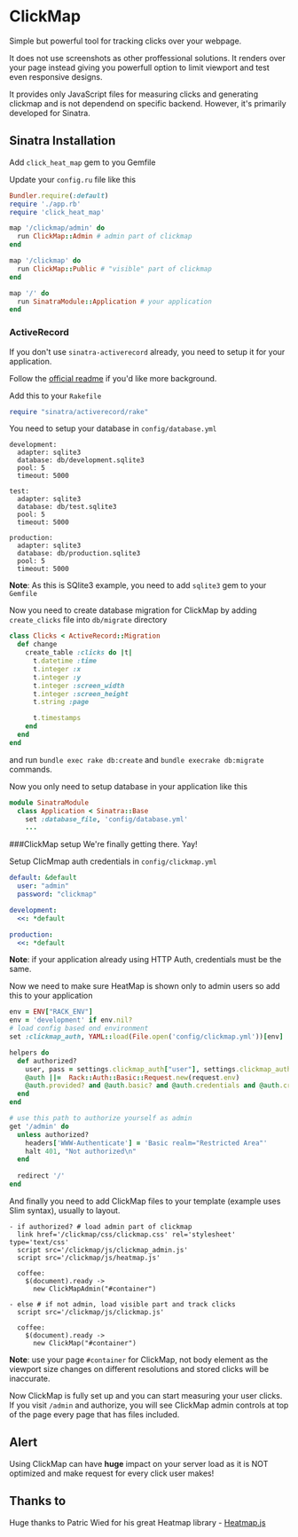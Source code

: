 ClickMap
========

Simple but powerful tool for tracking clicks over your webpage.

It does not use screenshots as other proffessional solutions. It renders over your page instead giving you powerfull option to limit viewport and test even responsive designs.

It provides only JavaScript files for measuring clicks and generating clickmap and is not dependend on specific backend. However, it's primarily developed for Sinatra.

Sinatra Installation
--------------------

Add `click_heat_map` gem to you Gemfile

Update your `config.ru` file like this

```ruby
Bundler.require(:default)
require './app.rb'
require 'click_heat_map'

map '/clickmap/admin' do
  run ClickMap::Admin # admin part of clickmap
end

map '/clickmap' do
  run ClickMap::Public # "visible" part of clickmap
end

map '/' do
  run SinatraModule::Application # your application
end

```

### ActiveRecord

If you don't use `sinatra-activerecord` already, you need to setup it for your application. 

Follow the [official readme](https://github.com/janko-m/sinatra-activerecord) if you'd like more background.

Add this to your `Rakefile`

```ruby
require "sinatra/activerecord/rake"
```

You need to setup your database in `config/database.yml`

```
development:
  adapter: sqlite3
  database: db/development.sqlite3
  pool: 5
  timeout: 5000

test:
  adapter: sqlite3
  database: db/test.sqlite3
  pool: 5
  timeout: 5000

production:
  adapter: sqlite3
  database: db/production.sqlite3
  pool: 5
  timeout: 5000
```

**Note**: As this is SQlite3 example, you need to add `sqlite3` gem to your `Gemfile`

Now you need to create database migration for ClickMap by adding `create_clicks` file into `db/migrate` directory

```ruby
class Clicks < ActiveRecord::Migration
  def change
    create_table :clicks do |t|
      t.datetime :time
      t.integer :x
      t.integer :y
      t.integer :screen_width
      t.integer :screen_height
      t.string :page

      t.timestamps
    end
  end
end
```

and run `bundle exec rake db:create` and `bundle execrake db:migrate` commands.

Now you only need to setup database in your application like this

```ruby
module SinatraModule
  class Application < Sinatra::Base
    set :database_file, 'config/database.yml'
    ...
```

###ClickMap setup
We're finally getting there. Yay!

Setup ClicMmap auth credentials in `config/clickmap.yml`

```yaml
default: &default
  user: "admin"
  password: "clickmap"

development:
  <<: *default

production:
  <<: *default
```

**Note**: if your application already using HTTP Auth, credentials must be the same.

Now we need to make sure HeatMap is shown only to admin users so add this to your application

```ruby
env = ENV["RACK_ENV"]
env = 'development' if env.nil?
# load config based ond environment
set :clickmap_auth, YAML::load(File.open('config/clickmap.yml'))[env]

helpers do
  def authorized?
    user, pass = settings.clickmap_auth["user"], settings.clickmap_auth["password"]
    @auth ||=  Rack::Auth::Basic::Request.new(request.env)
    @auth.provided? and @auth.basic? and @auth.credentials and @auth.credentials == [user, pass]
  end
end

# use this path to authorize yourself as admin
get '/admin' do
  unless authorized?
    headers['WWW-Authenticate'] = 'Basic realm="Restricted Area"'
    halt 401, "Not authorized\n"
  end
  
  redirect '/'
end

```

And finally you need to add ClickMap files to your template (example uses Slim syntax), usually to layout.

```slim
- if authorized? # load admin part of clickmap 
  link href='/clickmap/css/clickmap.css' rel='stylesheet' type='text/css'
  script src='/clickmap/js/clickmap_admin.js'
  script src='/clickmap/js/heatmap.js'

  coffee:
    $(document).ready ->
      new ClickMapAdmin("#container")

- else # if not admin, load visible part and track clicks
  script src='/clickmap/js/clickmap.js'

  coffee:
    $(document).ready ->
      new ClickMap("#container")

```

**Note**: use your page `#container` for ClickMap, not body element as the viewport size changes on different resolutions and stored clicks will be inaccurate.

Now ClickMap is fully set up and you can start measuring your user clicks. If you visit `/admin` and authorize, you will see ClickMap admin controls at top of the page every page that has files included.

Alert
-----
Using ClickMap can have **huge** impact on your server load as it is NOT optimized and make request for every click user makes!

Thanks to
---------
Huge thanks to Patric Wied for his great Heatmap library - [Heatmap.js](http://www.patrick-wied.at/static/heatmapjs/)
